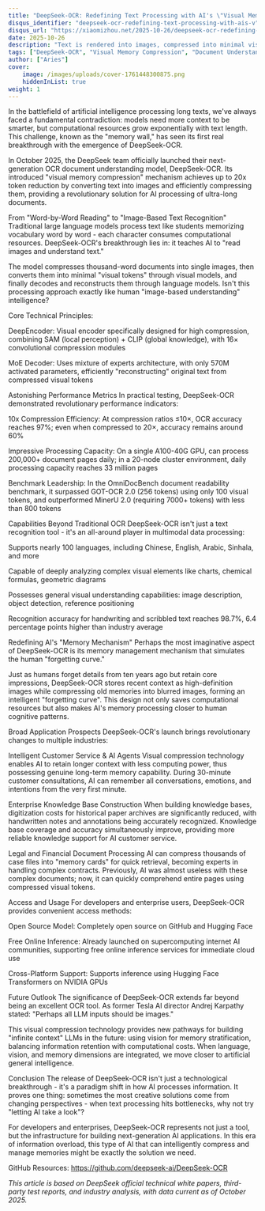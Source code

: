 ```yaml
---
title: "DeepSeek-OCR: Redefining Text Processing with AI's \"Visual Memory\""
disqus_identifier: "deepseek-ocr-redefining-text-processing-with-ais-v"
disqus_url: "https://xiaomizhou.net/2025-10-26/deepseek-ocr-redefining-text-processing-with-ais-v/"
date: 2025-10-26
description: "Text is rendered into images, compressed into minimal visual tokens, and accurately reconstructed when needed - this isn't just a technological breakthrough, but a reimagining of how AI remembers."
tags: ["DeepSeek-OCR", "Visual Memory Compression", "Document Understanding", "AI Text Processing", "Multimodal AI", "Long-Context AI"]
author: ["Aries"]
cover:
    image: /images/uploads/cover-1761448300875.png
    hiddenInList: true
weight: 1
---
```


In the battlefield of artificial intelligence processing long texts, we've always faced a fundamental contradiction: models need more context to be smarter, but computational resources grow exponentially with text length. This challenge, known as the "memory wall," has seen its first real breakthrough with the emergence of DeepSeek-OCR.

In October 2025, the DeepSeek team officially launched their next-generation OCR document understanding model, DeepSeek-OCR. Its introduced "visual memory compression" mechanism achieves up to 20x token reduction by converting text into images and efficiently compressing them, providing a revolutionary solution for AI processing of ultra-long documents.

From "Word-by-Word Reading" to "Image-Based Text Recognition"
Traditional large language models process text like students memorizing vocabulary word by word - each character consumes computational resources. DeepSeek-OCR's breakthrough lies in: it teaches AI to "read images and understand text."

The model compresses thousand-word documents into single images, then converts them into minimal "visual tokens" through visual models, and finally decodes and reconstructs them through language models. Isn't this processing approach exactly like human "image-based understanding" intelligence?

Core Technical Principles:

DeepEncoder: Visual encoder specifically designed for high compression, combining SAM (local perception) + CLIP (global knowledge), with 16× convolutional compression modules

MoE Decoder: Uses mixture of experts architecture, with only 570M activated parameters, efficiently "reconstructing" original text from compressed visual tokens

Astonishing Performance Metrics
In practical testing, DeepSeek-OCR demonstrated revolutionary performance indicators:

10x Compression Efficiency: At compression ratios ≤10×, OCR accuracy reaches 97%; even when compressed to 20×, accuracy remains around 60%

Impressive Processing Capacity: On a single A100-40G GPU, can process 200,000+ document pages daily; in a 20-node cluster environment, daily processing capacity reaches 33 million pages

Benchmark Leadership: In the OmniDocBench document readability benchmark, it surpassed GOT-OCR 2.0 (256 tokens) using only 100 visual tokens, and outperformed MinerU 2.0 (requiring 7000+ tokens) with less than 800 tokens

Capabilities Beyond Traditional OCR
DeepSeek-OCR isn't just a text recognition tool - it's an all-around player in multimodal data processing:

Supports nearly 100 languages, including Chinese, English, Arabic, Sinhala, and more

Capable of deeply analyzing complex visual elements like charts, chemical formulas, geometric diagrams

Possesses general visual understanding capabilities: image description, object detection, reference positioning

Recognition accuracy for handwriting and scribbled text reaches 98.7%, 6.4 percentage points higher than industry average

Redefining AI's "Memory Mechanism"
Perhaps the most imaginative aspect of DeepSeek-OCR is its memory management mechanism that simulates the human "forgetting curve."

Just as humans forget details from ten years ago but retain core impressions, DeepSeek-OCR stores recent context as high-definition images while compressing old memories into blurred images, forming an intelligent "forgetting curve". This design not only saves computational resources but also makes AI's memory processing closer to human cognitive patterns.

Broad Application Prospects
DeepSeek-OCR's launch brings revolutionary changes to multiple industries:

Intelligent Customer Service & AI Agents
Visual compression technology enables AI to retain longer context with less computing power, thus possessing genuine long-term memory capability. During 30-minute customer consultations, AI can remember all conversations, emotions, and intentions from the very first minute.

Enterprise Knowledge Base Construction
When building knowledge bases, digitization costs for historical paper archives are significantly reduced, with handwritten notes and annotations being accurately recognized. Knowledge base coverage and accuracy simultaneously improve, providing more reliable knowledge support for AI customer service.

Legal and Financial Document Processing
AI can compress thousands of case files into "memory cards" for quick retrieval, becoming experts in handling complex contracts. Previously, AI was almost useless with these complex documents; now, it can quickly comprehend entire pages using compressed visual tokens.

Access and Usage
For developers and enterprise users, DeepSeek-OCR provides convenient access methods:

Open Source Model: Completely open source on GitHub and Hugging Face

Free Online Inference: Already launched on supercomputing internet AI communities, supporting free online inference services for immediate cloud use

Cross-Platform Support: Supports inference using Hugging Face Transformers on NVIDIA GPUs

Future Outlook
The significance of DeepSeek-OCR extends far beyond being an excellent OCR tool. As former Tesla AI director Andrej Karpathy stated: "Perhaps all LLM inputs should be images."

This visual compression technology provides new pathways for building "infinite context" LLMs in the future: using vision for memory stratification, balancing information retention with computational costs. When language, vision, and memory dimensions are integrated, we move closer to artificial general intelligence.

Conclusion
The release of DeepSeek-OCR isn't just a technological breakthrough - it's a paradigm shift in how AI processes information. It proves one thing: sometimes the most creative solutions come from changing perspectives - when text processing hits bottlenecks, why not try "letting AI take a look"?

For developers and enterprises, DeepSeek-OCR represents not just a tool, but the infrastructure for building next-generation AI applications. In this era of information overload, this type of AI that can intelligently compress and manage memories might be exactly the solution we need.

GitHub Resources: https://github.com/deepseek-ai/DeepSeek-OCR

*This article is based on DeepSeek official technical white papers, third-party test reports, and industry analysis, with data current as of October 2025.*